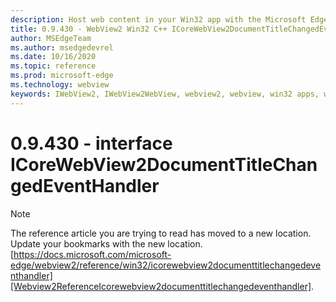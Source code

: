```yaml
---
description: Host web content in your Win32 app with the Microsoft Edge WebView2 control
title: 0.9.430 - WebView2 Win32 C++ ICoreWebView2DocumentTitleChangedEventHandler
author: MSEdgeTeam
ms.author: msedgedevrel
ms.date: 10/16/2020
ms.topic: reference
ms.prod: microsoft-edge
ms.technology: webview
keywords: IWebView2, IWebView2WebView, webview2, webview, win32 apps, win32, edge, ICoreWebView2, ICoreWebView2Host, browser control, edge html
---
```


# 0.9.430 - interface ICoreWebView2DocumentTitleChangedEventHandler 

> [!NOTE]
> The reference article you are trying to read has moved to a new location.  
> Update your bookmarks with the new location.  
> [https://docs.microsoft.com/microsoft-edge/webview2/reference/win32/icorewebview2documenttitlechangedeventhandler][Webview2ReferenceIcorewebview2documenttitlechangedeventhandler].  

[Webview2ReferenceIcorewebview2documenttitlechangedeventhandler]: /microsoft-edge/webview2/reference/win32/icorewebview2documenttitlechangedeventhandler "interface ICoreWebView2DocumentTitleChangedEventHandler | Microsoft Docs"
